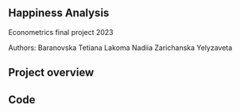 ## Happiness Analysis
Econometrics final project 2023

Authors:
Baranovska Tetiana
Lakoma Nadiia
Zarichanska Yelyzaveta

## Project overview

## Code

